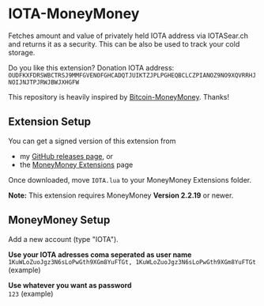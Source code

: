 # IOTA-MoneyMoney
Fetches amount and value of privately held IOTA address via IOTASear.ch and returns it as a security.
This can be also be used to track your cold storage.

Do you like this extension? Donation IOTA address: `OUDFKXFDRSWBCTRSJ9MMFGVENOFGHCADQTJUIKTZJPLPGHEQBCLCZPIANOZ9NO9XQVRRHJNOIJNJTPJRWJBWJXHGFW`

This repository is heavily inspired by [Bitcoin-MoneyMoney](https://github.com/Jacubeit/Bitcoin-MoneyMoney). Thanks!

## Extension Setup

You can get a signed version of this extension from

* my [GitHub releases page](https://github.com/psperber/IOTA-MoneyMoney/releases/tag/v0.1), or
* the [MoneyMoney Extensions](https://moneymoney-app.com/extensions/) page

Once downloaded, move `IOTA.lua` to your MoneyMoney Extensions folder.

**Note:** This extension requires MoneyMoney **Version 2.2.19** or newer.

## MoneyMoney Setup

Add a new account (type "IOTA"). 

**Use your IOTA adresses coma seperated as user name**  
`1KuWLoZuoJgz3N6sLoPwGth9XGm8YuFTGt, 1KuWLoZuoJgz3N6sLoPwGth9XGm8YuFTGt` (example)

**Use whatever you want as password**  
`123` (example)

